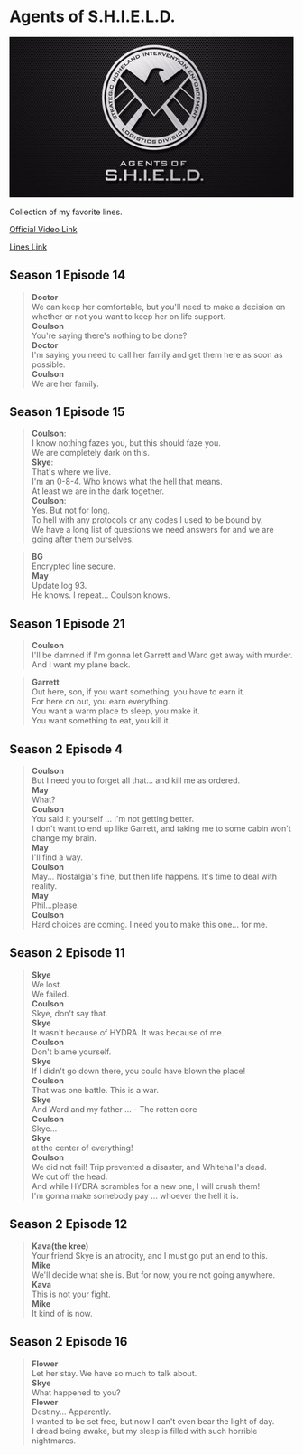 # Agents of S.H.I.E.L.D.

<p align="center">
    <img src="img/shield-logo.jpg">
</p>

Collection of my favorite lines.

[Official Video Link](https://abc.go.com/shows/marvels-agents-of-shield)

[Lines Link](http://transcripts.foreverdreaming.org/viewforum.php?f=140)

## Season 1 Episode 14

>**Doctor**  
>We can keep her comfortable, but you'll need to make a decision on whether or not you want to keep her on life support.  
>**Coulson**  
>You're saying there's nothing to be done?  
>**Doctor**  
>I'm saying you need to call her family and get them here as soon as possible.  
>**Coulson**  
>We are her family.  



## Season 1 Episode 15


>**Coulson**:   
> I know nothing fazes you, but this should faze you.   
> We are completely dark on this.    
>**Skye**:    
>That's where we live.     
>I'm an 0-8-4. Who knows what the hell that means.  
>At least we are in the dark together.  
>**Coulson**:   
>Yes. But not for long.   
>To hell with any protocols or any codes I used to be bound by.  
>We have a long list of questions we need answers for and we are going after them ourselves.  

>**BG**  
>Encrypted line secure.  
>**May**  
>Update log 93.  
>He knows. I repeat... Coulson knows.  

## Season 1 Episode 21

>**Coulson**  
>I'll be damned if I'm gonna let Garrett and Ward get away with murder.  
>And I want my plane back.

>**Garrett**  
>Out here, son, if you want something, you have to earn it.   
>For here on out, you earn everything.   
>You want a warm place to sleep, you make it.   
>You want something to eat, you kill it.  

## Season 2 Episode 4

>**Coulson**    
>But I need you to forget all that... and kill me as ordered.  
>**May**    
>What?  
>**Coulson**   
>You said it yourself ... I'm not getting better.   
>I don't want to end up like Garrett, and taking me to some cabin won't change my brain.  
>**May**     
>I'll find a way.  
>**Coulson**   
>May... Nostalgia's fine, but then life happens. It's time to deal with reality.  
>**May**    
>Phil...please.  
>**Coulson**    
>Hard choices are coming. I need you to make this one... for me.  

## Season 2 Episode 11

>**Skye**  
>We lost.   
>We failed.  
>**Coulson**   
>Skye, don't say that.   
>**Skye**    
>It wasn't because of HYDRA. It was because of me.  
>**Coulson**  
>Don't blame yourself.   
>**Skye**  
>If I didn't go down there, you could have blown the place!   
>**Coulson**  
>That was one battle. This is a war.   
>**Skye**  
>And Ward and my father ... - The rotten core   
>**Coulson**  
>Skye...   
>**Skye**  
>at the center of everything!  
>**Coulson**  
>We did not fail! Trip prevented a disaster, and Whitehall's dead.   
>We cut off the head.   
>And while HYDRA scrambles for a new one, I will crush them!   
>I'm gonna make somebody pay ... whoever the hell it is.  

## Season 2 Episode 12

>**Kava(the kree)**   
>Your friend Skye is an atrocity, and I must go put an end to this.  
>**Mike**  
>We'll decide what she is. But for now, you're not going anywhere.  
>**Kava**  
>This is not your fight.  
>**Mike**  
>It kind of is now.  

## Season 2 Episode 16

>**Flower**  
>Let her stay. We have so much to talk about.  
>**Skye**  
>What happened to you?  
>**Flower**  
>Destiny... Apparently.  
>I wanted to be set free, but now I can't even bear the light of day.  
>I dread being awake, but my sleep is filled with such horrible nightmares.  




